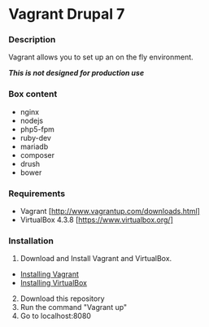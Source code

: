 # Vagrant Drupal 7

### Description
Vagrant allows you to set up an on the fly environment.

***This is not designed for production use***

### Box content

* nginx
* nodejs
* php5-fpm
* ruby-dev
* mariadb
* composer
* drush
* bower

### Requirements
* Vagrant [http://www.vagrantup.com/downloads.html]
* VirtualBox 4.3.8 [https://www.virtualbox.org/]

### Installation
1. Download and Install Vagrant and VirtualBox.
  * [Installing Vagrant](https://docs.vagrantup.com/v2/installation/)
  * [Installing VirtualBox](https://www.virtualbox.org/manual/ch02.html)
2. Download this repository
3. Run the command "Vagrant up"
4. Go to localhost:8080

